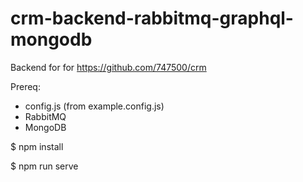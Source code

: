 # crm-backend-rabbitmq-graphql-mongodb

Backend for for https://github.com/747500/crm

Prereq:

- config.js (from example.config.js)
- RabbitMQ
- MongoDB

$ npm install

$ npm run serve
